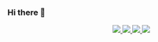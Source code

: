 ### Hi there 👋


<p align="center">
  <a href="https://github.com/jknoptrix">
    <img src="http://github-profile-summary-cards.vercel.app/api/cards/profile-details?username=jknoptrix&theme=transparent" />
  </a>
  <a href="https://github.com/jknoptrix">
    <img src="https://github-readme-streak-stats.herokuapp.com/?user=jknoptrix&hide_border=true&card_width=338&theme=transparent" />
  </a>
  <a href="https://github.com/jknoptrix">
    <img src="http://github-profile-summary-cards.vercel.app/api/cards/stats?username=jknoptrix&theme=transparent" />
  </a>
  <a href="https://github.com/jknoptrix">
    <img src="https://github-readme-stats.vercel.app/api/top-langs/?username=jknoptrix&langs_count=10&exclude_repo=&hide=jupyter%20notebook,vim%20script,cmake,makefile,batchfile,emacs%20lisp,css,html&layout=default&card_width=699&hide_border=true&theme=transparent" />
  </a>
</p>

<!--
**jknoptrix/jknoptrix** is a ✨ _special_ ✨ repository because its `README.md` (this file) appears on your GitHub profile.

Here are some ideas to get you started:

- 🔭 I’m currently working on ...
- 🌱 I’m currently learning ...
- 👯 I’m looking to collaborate on ...
- 🤔 I’m looking for help with ...
- 💬 Ask me about ...
- 📫 How to reach me: ...
- 😄 Pronouns: ...
- ⚡ Fun fact: ...
-->
